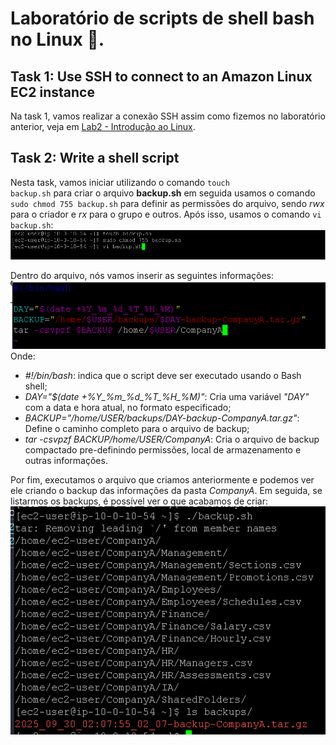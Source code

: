 # Laboratório de scripts de shell bash no Linux 🐧.


## Task 1: Use SSH to connect to an Amazon Linux EC2 instance

Na task 1, vamos realizar a conexão SSH assim como fizemos no laboratório anterior, veja em [Lab2 - Introdução ao Linux](https://github.com/RodrigoArraes07/Labs-AWS/blob/main/Lab2-IntroducaoLinux/README.md).

## Task 2: Write a shell script

Nesta task, vamos iniciar utilizando o comando <code>touch backup.sh</code> para criar o arquivo **backup.sh** em seguida usamos o comando <code>sudo chmod 755 backup.sh</code> para definir as permissões do arquivo, sendo *rwx* para o criador e *rx* para o grupo e outros. Após isso, usamos o comando <code>vi backup.sh</code>:
![](images/2025-09-29-22-59-01.png) <br>

Dentro do arquivo, nós vamos inserir as seguintes 
informações: <br>
![](images/2025-09-29-23-07-09.png) <br>
Onde: <br>
- *#!/bin/bash*: indica que o script deve ser executado usando o Bash shell;
- *DAY="$(date +%Y_%m_%d_%T_%H_%M)"*: Cria uma variável *"DAY"* com a data e hora atual, no formato especificado;
- *BACKUP="/home/$USER/backups/$DAY-backup-CompanyA.tar.gz"*: Define o caminho completo para o arquivo de backup;
- *tar -csvpzf $BACKUP /home/$USER/CompanyA*: Cria o arquivo de backup compactado pre-definindo permissões, local de armazenamento e outras informações.

Por fim, executamos o arquivo que criamos anteriormente e podemos ver ele criando o backup das informações da pasta *CompanyA*. Em seguida, se listarmos os backups, é possível ver o que acabamos de criar: <br>
![](images/2025-09-29-23-12-02.png)